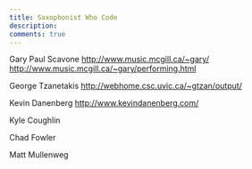 ```yaml
---
title: Saxophonist Who Code
description: 
comments: true
---
```


Gary Paul Scavone
http://www.music.mcgill.ca/~gary/
http://www.music.mcgill.ca/~gary/performing.html

George Tzanetakis
http://webhome.csc.uvic.ca/~gtzan/output/

Kevin Danenberg
http://www.kevindanenberg.com/

Kyle Coughlin

Chad Fowler

Matt Mullenweg
